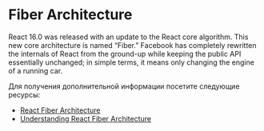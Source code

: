 # Fiber Architecture

React 16.0 was released with an update to the React core algorithm. This new core architecture is named “Fiber.” Facebook has completely rewritten the internals of React from the ground-up while keeping the public API essentially unchanged; in simple terms, it means only changing the engine of a running car.

Для получения дополнительной информации посетите следующие ресурсы:

- [React Fiber Architecture](https://github.com/acdlite/react-fiber-architecture)
- [Understanding React Fiber Architecture](https://dzone.com/articles/understanding-of-react-fiber-architecture)
